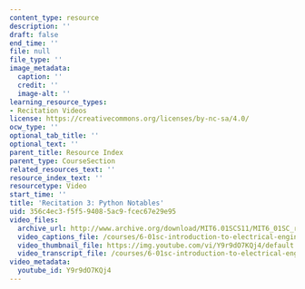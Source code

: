 ```yaml
---
content_type: resource
description: ''
draft: false
end_time: ''
file: null
file_type: ''
image_metadata:
  caption: ''
  credit: ''
  image-alt: ''
learning_resource_types:
- Recitation Videos
license: https://creativecommons.org/licenses/by-nc-sa/4.0/
ocw_type: ''
optional_tab_title: ''
optional_text: ''
parent_title: Resource Index
parent_type: CourseSection
related_resources_text: ''
resource_index_text: ''
resourcetype: Video
start_time: ''
title: 'Recitation 3: Python Notables'
uid: 356c4ec3-f5f5-9408-5ac9-fcec67e29e95
video_files:
  archive_url: http://www.archive.org/download/MIT6.01SCS11/MIT6_01SC_rec3_300k.mp4
  video_captions_file: /courses/6-01sc-introduction-to-electrical-engineering-and-computer-science-i-spring-2011/d751db18262a5e6c930cfd4006d1d35a_Y9r9dO7KQj4.vtt
  video_thumbnail_file: https://img.youtube.com/vi/Y9r9dO7KQj4/default.jpg
  video_transcript_file: /courses/6-01sc-introduction-to-electrical-engineering-and-computer-science-i-spring-2011/df2dbd7151507aab82a7518d5545a2ae_Y9r9dO7KQj4.pdf
video_metadata:
  youtube_id: Y9r9dO7KQj4
---
```

